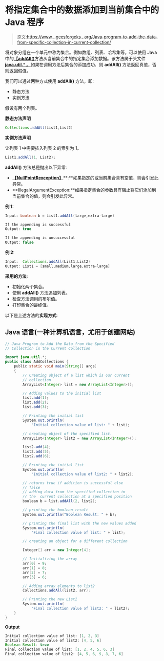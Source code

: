 # 将指定集合中的数据添加到当前集合中的 Java 程序

> 原文:[https://www . geesforgeks . org/Java-program-to-add-the-data-from-specific-collection-in-current-collection/](https://www.geeksforgeeks.org/java-program-to-add-the-data-from-the-specified-collection-in-the-current-collection/)

将对象分组在一个单元中称为集合。例如数组、列表、哈希集等。可以使用 Java 中的[**【addAll()**](https://www.geeksforgeeks.org/java-util-arraylist-addall-method-java/)方法从当前集合中的指定集合添加数据。该方法属于头文件 [**java.util.*** 。](https://www.geeksforgeeks.org/java-util-package-java/)如果在调用方法后集合的添加成功，则 **addAll()** 方法返回真值，否则返回假值。

我们可以通过两种方式使用 **addAll()** 方法，即:

*   静态方法
*   实例方法

假设有两个列表。

**静态方法声明**

```java
Collections.addAll(List1,List2)
```

**实例方法声明**

让列表 1 中需要插入列表 2 的索引为 1。

```java
List1.addAll(1, List2);
```

**addAll()** 方法总是抛出以下异常:

*   [**【NullPointRexception】**](https://www.geeksforgeeks.org/null-pointer-exception-in-java/)**:**如果指定的或当前集合具有空值，则会引发此异常。
*   **IllegalArgumentException:**如果指定集合的参数具有阻止将它们添加到当前集合的值，则会引发此异常。

**例 1:**

```java
Input: boolean b = List1.addAll(large,extra-large)

If the appending is successful
Output: true 

If the appending is unsuccessful
Output: false
```

**例 2:**

```java
Input:  Collections.addAll(List1,List2)
Output: List1 = [small,medium,large,extra-large]
```

**采用的方法:**

*   初始化两个集合。
*   使用 **addAll()** 方法追加列表。
*   检查方法调用的布尔值。
*   打印集合的最终值。

以下是上述方法的**实现方式**:

## Java 语言(一种计算机语言，尤用于创建网站)

```java
// Java Program to Add the Data from the Specified
// Collection in the Current Collection

import java.util.*;
public class AddCollections {
    public static void main(String[] args)
    {
        // Creating object of a list which is our current
        // collection
        ArrayList<Integer> list = new ArrayList<Integer>();

        // Adding values to the initial list
        list.add(1);
        list.add(2);
        list.add(3);

        // Printing the initial list
        System.out.println(
            "Initial collection value of list: " + list);

        // creating object of the specified list.
        ArrayList<Integer> list2 = new ArrayList<Integer>();

        list2.add(4);
        list2.add(5);
        list2.add(6);

        // Printing the initial list
        System.out.println(
            "Initial collection value of list2: " + list2);

        // returns true if addition is successful else
        // false
        // adding data from the specified collection in
        // the  current collection at a specified position
        boolean b = list.addAll(2, list2);

        // printing the boolean result
        System.out.println("Boolean Result: " + b);

        // printing the final list with the new values added
        System.out.println(
            "Final collection value of list: " + list);

        // creating an object for a different collection

        Integer[] arr = new Integer[4];

        // Initializing the array
        arr[0] = 9;
        arr[1] = 8;
        arr[2] = 7;
        arr[3] = 6;

        // Adding array elements to list2
        Collections.addAll(list2, arr);

        // Printing the new List2
        System.out.println(
            "Final collection value of list2: " + list2);
    }
}
```

**Output**

```java
Initial collection value of list: [1, 2, 3]
Initial collection value of list2: [4, 5, 6]
Boolean Result: true
Final collection value of list: [1, 2, 4, 5, 6, 3]
Final collection value of list2: [4, 5, 6, 9, 8, 7, 6]
```